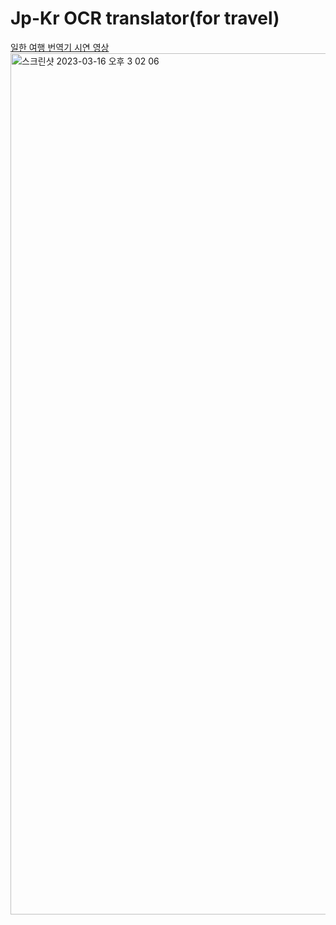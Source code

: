 # Jp-Kr OCR translator(for travel)

<a href='https://www.youtube.com/watch?v=pfFJb5qGbL8' target='_blank'> 일한 여행 번역기 시연 영상 </a>
<img width="1378" alt="스크린샷 2023-03-16 오후 3 02 06" src="https://user-images.githubusercontent.com/77143331/225528850-d2a75fa6-7baf-49d4-8208-f55ab55beaa6.png">

